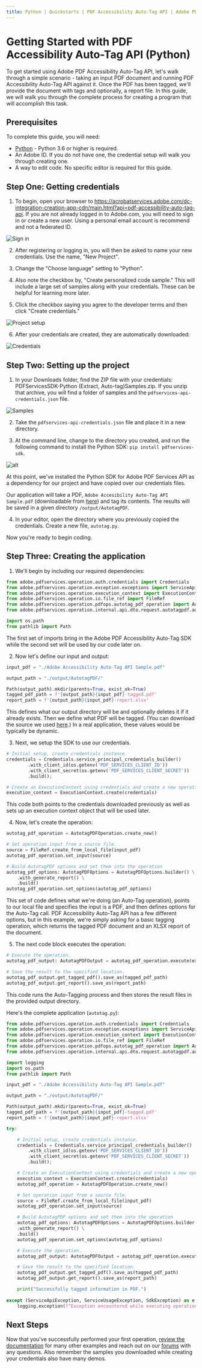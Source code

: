 ```yaml
---
title: Python | Quickstarts | PDF Accessibility Auto-Tag API | Adobe PDF Services
---
```


# Getting Started with PDF Accessibility Auto-Tag API (Python)

To get started using Adobe PDF Accessibility Auto-Tag API, let's walk through a simple scenario - taking an input PDF document and running PDF Accessibility Auto-Tag API against it. Once the PDF has been tagged, we'll provide the document with tags and optionally, a report file. In this guide, we will walk you through the complete process for creating a program that will accomplish this task. 

## Prerequisites

To complete this guide, you will need:

* [Python](https://www.python.org/downloads/) - Python 3.6 or higher is required.
* An Adobe ID. If you do not have one, the credential setup will walk you through creating one.
* A way to edit code. No specific editor is required for this guide.


## Step One: Getting credentials

1) To begin, open your browser to <https://acrobatservices.adobe.com/dc-integration-creation-app-cdn/main.html?api=pdf-accessibility-auto-tag-api>. If you are not already logged in to Adobe.com, you will need to sign in or create a new user. Using a personal email account is recommend and not a federated ID.

![Sign in](./shot1.png)

2) After registering or logging in, you will then be asked to name your new credentials. Use the name, "New Project". 

3) Change the "Choose language" setting to "Python". 

4) Also note the checkbox by, "Create personalized code sample." This will include a large set of samples along with your credentials. These can be helpful for learning more later. 

5) Click the checkbox saying you agree to the developer terms and then click "Create credentials."

![Project setup](./shot2_spc.png)

6) After your credentials are created, they are automatically downloaded:

![Credentials](./shot3_spc.png)

## Step Two: Setting up the project

1) In your Downloads folder, find the ZIP file with your credentials: PDFServicesSDK-Python (Extract, Auto-tag)Samples.zip. If you unzip that archive, you will find a folder of samples and the `pdfservices-api-credentials.json` file.

![Samples](./shot5_spc.png)

2) Take the `pdfservices-api-credentials.json` file and place it in a new directory.

3) At the command line, change to the directory you created, and run the following command to install the Python SDK: `pip install pdfservices-sdk`.

![alt](shot7.png)

At this point, we've installed the Python SDK for Adobe PDF Services API as a dependency for our project and have copied over our credentials files.

Our application will take a PDF, `Adobe Accesibility Auto-Tag API Sample.pdf` (downloadable from <a href="../../../../overview/pdf/Adobe_Accessibility_Auto_Tag_API_Sample.pdf" target="_blank">here</a>) and tag its contents. The results will be saved in a given directory `/output/AutotagPDF`. 

4) In your editor, open the directory where you previously copied the credentials. Create a new file, `autotag.py`.

Now you're ready to begin coding.

## Step Three: Creating the application

1) We'll begin by including our required dependencies:

```python
from adobe.pdfservices.operation.auth.credentials import Credentials
from adobe.pdfservices.operation.exception.exceptions import ServiceApiException, ServiceUsageException, SdkException
from adobe.pdfservices.operation.execution_context import ExecutionContext
from adobe.pdfservices.operation.io.file_ref import FileRef
from adobe.pdfservices.operation.pdfops.autotag_pdf_operation import AutotagPDFOperation
from adobe.pdfservices.operation.internal.api.dto.request.autotagpdf.autotag_pdf_output import AutotagPDFOutput

import os.path
from pathlib import Path
```

The first set of imports bring in the Adobe PDF Accessibility Auto-Tag SDK while the second set will be used by our code later on.

2) Now let's define our input and output:

```python
input_pdf = "./Adobe Accessibility Auto-Tag API Sample.pdf"

output_path = "./output/AutotagPDF/"

Path(output_path).mkdir(parents=True, exist_ok=True)
tagged_pdf_path = f'{output_path}{input_pdf}-tagged.pdf'
report_path = f'{output_path}{input_pdf}-report.xlsx'
```

This defines what our output directory will be and optionally deletes it if it already exists. Then we define what PDF will be tagged. (You can download the source we used <a href="../../../../overview/pdf/Adobe_Accessibility_Auto_Tag_API_Sample.pdf" target="_blank">here</a>.) In a real application, these values would be typically be dynamic. 

3) Next, we setup the SDK to use our credentials.

```python
# Initial setup, create credentials instance.
credentials = Credentials.service_principal_credentials_builder()
        .with_client_id(os.getenv('PDF_SERVICES_CLIENT_ID'))
        .with_client_secret(os.getenv('PDF_SERVICES_CLIENT_SECRET'))
        .build();

# Create an ExecutionContext using credentials and create a new operation instance.
execution_context = ExecutionContext.create(credentials)
```

This code both points to the credentials downloaded previously as well as sets up an execution context object that will be used later.

4) Now, let's create the operation:

```python
autotag_pdf_operation = AutotagPDFOperation.create_new()

# Set operation input from a source file.
source = FileRef.create_from_local_file(input_pdf)
autotag_pdf_operation.set_input(source)

# Build AutotagPDF options and set them into the operation
autotag_pdf_options: AutotagPDFOptions = AutotagPDFOptions.builder() \
    .with_generate_report() \
    .build()
autotag_pdf_operation.set_options(autotag_pdf_options)
```

This set of code defines what we're doing (an Auto-Tag operation), points to our local file and specifies the input is a PDF, and then defines options for the Auto-Tag call. PDF Accessibility Auto-Tag API has a few different options, but in this example, we're simply asking for a basic tagging operation, which returns the tagged PDF document and an XLSX report of the document. 

5) The next code block executes the operation:

```python
# Execute the operation.
autotag_pdf_output: AutotagPDFOutput = autotag_pdf_operation.execute(execution_context)

# Save the result to the specified location.
autotag_pdf_output.get_tagged_pdf().save_as(tagged_pdf_path)
autotag_pdf_output.get_report().save_as(report_path)
```

This code runs the Auto-Tagging process and then stores the result files in the provided output directory. 


Here's the complete application (`autotag.py`):

```python
from adobe.pdfservices.operation.auth.credentials import Credentials
from adobe.pdfservices.operation.exception.exceptions import ServiceApiException, ServiceUsageException, SdkException
from adobe.pdfservices.operation.execution_context import ExecutionContext
from adobe.pdfservices.operation.io.file_ref import FileRef
from adobe.pdfservices.operation.pdfops.autotag_pdf_operation import AutotagPDFOperation
from adobe.pdfservices.operation.internal.api.dto.request.autotagpdf.autotag_pdf_output import AutotagPDFOutput

import logging
import os.path
from pathlib import Path

input_pdf = "./Adobe Accessibility Auto-Tag API Sample.pdf"

output_path = "./output/AutotagPDF/"

Path(output_path).mkdir(parents=True, exist_ok=True)
tagged_pdf_path = f'{output_path}{input_pdf}-tagged.pdf'
report_path = f'{output_path}{input_pdf}-report.xlsx'

try:

	# Initial setup, create credentials instance.
    credentials = Credentials.service_principal_credentials_builder()
        .with_client_id(os.getenv('PDF_SERVICES_CLIENT_ID'))
        .with_client_secret(os.getenv('PDF_SERVICES_CLIENT_SECRET'))
        .build();

	# Create an ExecutionContext using credentials and create a new operation instance.
	execution_context = ExecutionContext.create(credentials)
	autotag_pdf_operation = AutotagPDFOperation.create_new()

	# Set operation input from a source file.
	source = FileRef.create_from_local_file(input_pdf)
    autotag_pdf_operation.set_input(source)

	# Build AutotagPDF options and set them into the operation
    autotag_pdf_options: AutotagPDFOptions = AutotagPDFOptions.builder() \
    .with_generate_report() \
    .build()
    autotag_pdf_operation.set_options(autotag_pdf_options)

	# Execute the operation.
	autotag_pdf_output: AutotagPDFOutput = autotag_pdf_operation.execute(execution_context)

	# Save the result to the specified location.
    autotag_pdf_output.get_tagged_pdf().save_as(tagged_pdf_path)
    autotag_pdf_output.get_report().save_as(report_path)

	print("Successfully tagged information in PDF.")
    
except (ServiceApiException, ServiceUsageException, SdkException) as e:
	logging.exception(f"Exception encountered while executing operation : {e}")
```

## Next Steps

Now that you've successfully performed your first operation, [review the documentation](https://developer.adobe.com/document-services/docs/overview/pdf-services-api/) for many other examples and reach out on our [forums](https://community.adobe.com/t5/acrobat-services-api/ct-p/ct-Document-Cloud-SDK?page=1&sort=latest_replies&filter=all&lang=all&tabid=discussions&topics=label-accessibilityauto-tagapi) with any questions. Also remember the samples you downloaded while creating your credentials also have many demos.

